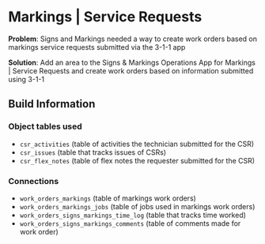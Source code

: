# Markings | Service Requests

**Problem**: Signs and Markings needed a way to create work orders based on markings service requests submitted via the 3-1-1 app

**Solution**: Add an area to the Signs & Markings Operations App for Markings | Service Requests and create work orders based on information submitted using 3-1-1

## Build Information

### Object tables used

* `csr_activities` (table of activities the technician submitted for the CSR)
* `csr_issues` (table that tracks issues of CSRs)&#x20;
* `csr_flex_notes` (table of flex notes the requester submitted for the CSR)

### Connections

* `work_orders_markings` (table of markings work orders)
* `work_orders_markings_jobs` (table of jobs used in markings work orders)
* `work_orders_signs_markings_time_log` (table that tracks time worked)
* `work_orders_signs_markings_comments` (table of comments made for work order)
